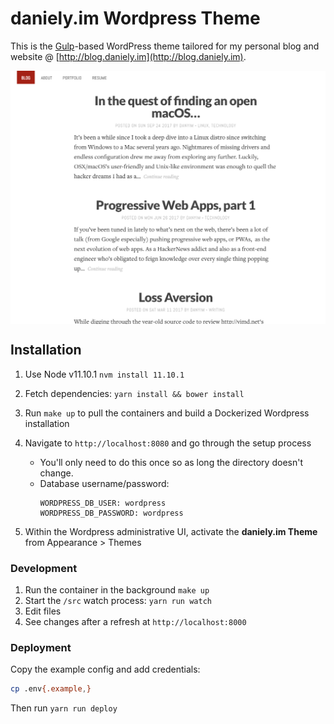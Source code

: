 # daniely.im Wordpress Theme

This is the [Gulp](https://github.com/gulpjs/gulp)-based WordPress theme tailored for my personal blog and website @ [http://blog.daniely.im](http://blog.daniely.im).

<img src="https://github.com/danyim/yimd/raw/master/screenshot.png" align="center" />

## Installation

1.  Use Node v11.10.1 `nvm install 11.10.1`
1.  Fetch dependencies: `yarn install && bower install`
1.  Run `make up` to pull the containers and build a Dockerized Wordpress installation
1.  Navigate to `http://localhost:8080` and go through the setup process

    - You'll only need to do this once so as long the directory doesn't change.
    - Database username/password:
      ```
      WORDPRESS_DB_USER: wordpress
      WORDPRESS_DB_PASSWORD: wordpress
      ```

1.  Within the Wordpress administrative UI, activate the **daniely.im Theme** from Appearance > Themes

### Development

1.  Run the container in the background `make up`
1.  Start the `/src` watch process: `yarn run watch`
1.  Edit files
1.  See changes after a refresh at `http://localhost:8000`

### Deployment

Copy the example config and add credentials:

```bash
cp .env{.example,}
```

Then run `yarn run deploy`
